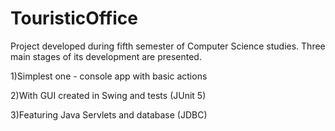 # TouristicOffice
Project developed during fifth semester of Computer Science studies.
Three main stages of its development are presented.

1)Simplest one - console app with basic actions

2)With GUI created in Swing and tests (JUnit 5)

3)Featuring Java Servlets and database (JDBC)
